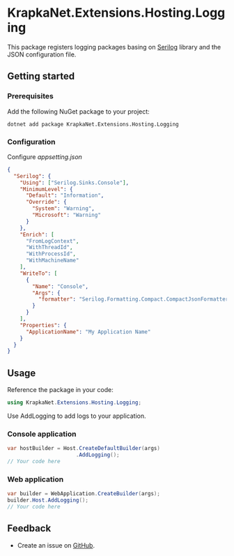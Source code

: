 # KrapkaNet.Extensions.Hosting.Logging

This package registers logging packages basing on [Serilog](https://github.com/serilog/serilog) library and the JSON configuration file.

## Getting started

### Prerequisites

Add the following NuGet package to your project:

```shell
dotnet add package KrapkaNet.Extensions.Hosting.Logging
```

### Configuration

Configure _appsetting.json_

```json
{
  "Serilog": {
    "Using": ["Serilog.Sinks.Console"],
    "MinimumLevel": {
      "Default": "Information",
      "Override": {
        "System": "Warning",
        "Microsoft": "Warning"
      }
    },
    "Enrich": [
      "FromLogContext",
      "WithThreadId",
      "WithProcessId",
      "WithMachineName"
    ],
    "WriteTo": [
      {
        "Name": "Console",
        "Args": {
          "formatter": "Serilog.Formatting.Compact.CompactJsonFormatter, Serilog.Formatting.Compact"
        }
      }
    ],
    "Properties": {
      "ApplicationName": "My Application Name"
    }
  }
}
```

## Usage

Reference the package in your code:

```csharp
using KrapkaNet.Extensions.Hosting.Logging;
```

Use AddLogging to add logs to your application.

### Console application

```csharp
var hostBuilder = Host.CreateDefaultBuilder(args)
                      .AddLogging();
// Your code here
```

### Web application

```csharp
var builder = WebApplication.CreateBuilder(args);
builder.Host.AddLogging();
// Your code here
```

## Feedback

- Create an issue on [GitHub](https://github.com/artdolya/krapka/issues).
